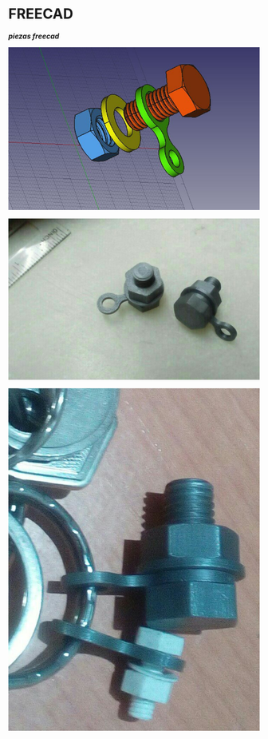 # FREECAD
***piezas freecad***



![](./imagenes/llavero_freecad.jpg)

![](./imagenes/print.jpg)

![](./imagenes/real.jpg)
